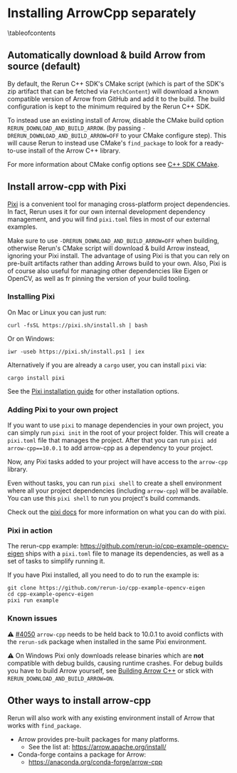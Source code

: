 # Installing ArrowCpp separately

\tableofcontents

## Automatically download & build Arrow from source (default)

By default, the Rerun C++ SDK's CMake script (which is part of the SDK's zip artifact that can be fetched via `FetchContent`)
will download a known compatible version of Arrow from GitHub and add it to the build.
The build configuration is kept to the minimum required by the Rerun C++ SDK.

To instead use an existing install of Arrow, disable the CMake build option `RERUN_DOWNLOAD_AND_BUILD_ARROW`.
(by passing `-DRERUN_DOWNLOAD_AND_BUILD_ARROW=OFF` to your CMake configure step).
This will cause Rerun to instead use CMake's `find_package` to look for a ready-to-use install of the Arrow C++ library.

For more information about CMake config options see [C++ SDK CMake](cmake_setup_in_detail.md).

## Install arrow-cpp with Pixi

[Pixi](https://prefix.dev/docs/pixi/overview) is a convenient tool for managing cross-platform project dependencies. In
fact, Rerun uses it for our own internal development dependency management, and you will find `pixi.toml` files in most
of our external examples.

Make sure to use `-DRERUN_DOWNLOAD_AND_BUILD_ARROW=OFF` when building, otherwise Rerun's CMake script
will download & build Arrow instead, ignoring your Pixi install.
The advantage of using Pixi is that you can rely on pre-built artifacts rather than adding Arrows build to your own.
Also, Pixi is of course also useful for managing other dependencies like Eigen or OpenCV,
as well as fr pinning the version of your build tooling.

### Installing Pixi
On Mac or Linux you can just run:
```
curl -fsSL https://pixi.sh/install.sh | bash
```
Or on Windows:
```
iwr -useb https://pixi.sh/install.ps1 | iex
```

Alternatively if you are already a `cargo` user, you can install `pixi` via:
```
cargo install pixi
```

See the [Pixi installation guide](https://prefix.dev/docs/pixi/overview#installation) for other installation options.

### Adding Pixi to your own project

If you want to use `pixi` to manage dependencies in your own project, you can simply run `pixi init` in the root of your
project folder. This will create a `pixi.toml` file that manages the project. After that you can run
`pixi add arrow-cpp==10.0.1` to add arrow-cpp as a dependency to your project.

Now, any Pixi tasks added to your project will have access to the `arrow-cpp` library.

Even without tasks, you can run `pixi shell` to create a shell environment where all your project dependencies
(including `arrow-cpp`) will be available. You can use this `pixi shell` to run you project's build commands.

Check out the [pixi docs](https://prefix.dev/docs/pixi/basic_usage) for more information on what you can do with pixi.

### Pixi in action

The rerun-cpp example: <https://github.com/rerun-io/cpp-example-opencv-eigen> ships with a `pixi.toml` file to manage
its dependencies, as well as a set of tasks to simplify running it.

If you have Pixi installed, all you need to do to run the example is:
```
git clone https://github.com/rerun-io/cpp-example-opencv-eigen
cd cpp-example-opencv-eigen
pixi run example
```

### Known issues

⚠️ [#4050](https://github.com/rerun-io/rerun/issues/4050) `arrow-cpp` needs to be held back to 10.0.1 to avoid conflicts
with the `rerun-sdk` package when installed in the same Pixi environment.

⚠️ On Windows Pixi only downloads release binaries which are **not** compatible with debug builds, causing runtime crashes.
For debug builds you have to build Arrow yourself, see [Building Arrow C++](https://arrow.apache.org/docs/developers/cpp/building.html)
or stick with `RERUN_DOWNLOAD_AND_BUILD_ARROW=ON`.

## Other ways to install arrow-cpp

Rerun will also work with any existing environment install of Arrow that works with `find_package`.
 - Arrow provides pre-built packages for many platforms.
   - See the list at: <https://arrow.apache.org/install/>
 - Conda-forge contains a package for Arrow:
   - <https://anaconda.org/conda-forge/arrow-cpp>
